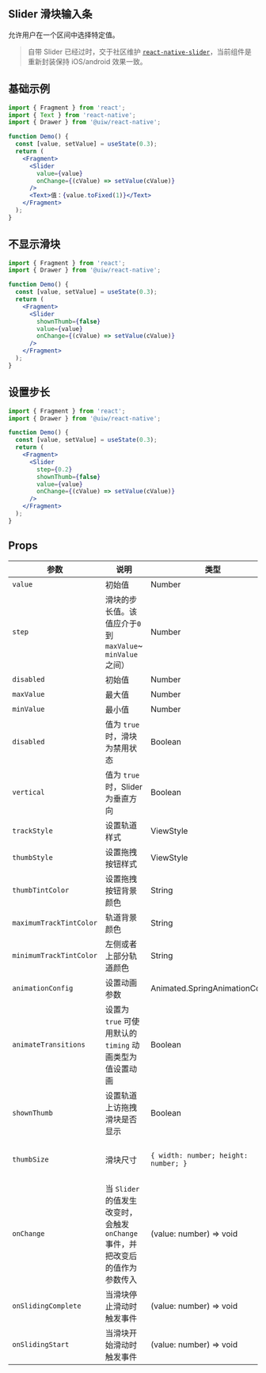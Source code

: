 Slider 滑块输入条
---

允许用户在一个区间中选择特定值。

> 自带 Slider 已经过时，交于社区维护 [`react-native-slider`](https://github.com/react-native-community/react-native-slider)，当前组件是重新封装保持 iOS/android 效果一致。
<!--rehype:style=border-left: 8px solid #ffe564;background-color: #ffe56440;padding: 12px 16px;-->

## 基础示例

```jsx
import { Fragment } from 'react';
import { Text } from 'react-native';
import { Drawer } from '@uiw/react-native';

function Demo() {
  const [value, setValue] = useState(0.3);
  return (
    <Fragment>
      <Slider
        value={value}
        onChange={(cValue) => setValue(cValue)}
      />
      <Text>值：{value.toFixed(1)}</Text>
    </Fragment>
  );
}
```

## 不显示滑块

```jsx
import { Fragment } from 'react';
import { Drawer } from '@uiw/react-native';

function Demo() {
  const [value, setValue] = useState(0.3);
  return (
    <Fragment>
      <Slider
        shownThumb={false}
        value={value}
        onChange={(cValue) => setValue(cValue)}
      />
    </Fragment>
  );
}
```

## 设置步长

```jsx
import { Fragment } from 'react';
import { Drawer } from '@uiw/react-native';

function Demo() {
  const [value, setValue] = useState(0.3);
  return (
    <Fragment>
      <Slider
        step={0.2}
        shownThumb={false}
        value={value}
        onChange={(cValue) => setValue(cValue)}
      />
    </Fragment>
  );
}
```

## Props

| 参数 | 说明 | 类型 | 默认值 |
|------|------|-----|------|
| `value` | 初始值 | Number | - |
| `step` | 滑块的步长值。该值应介于`0`到 `maxValue`~ `minValue`之间） | Number | - |
| `disabled` | 初始值 | Number | - |
| `maxValue` | 最大值 | Number | `1` |
| `minValue` | 最小值 | Number | `0` |
| `disabled` | 值为 `true` 时，滑块为禁用状态 | Boolean | - |
| `vertical` | 值为 `true` 时，Slider 为垂直方向 | Boolean | - |
| `trackStyle` | 设置轨道样式 | ViewStyle | - |
| `thumbStyle` | 设置拖拽按钮样式 | ViewStyle | - |
| `thumbTintColor` | 设置拖拽按钮背景颜色 | String | - |
| `maximumTrackTintColor` | 轨道背景颜色 | String | - |
| `minimumTrackTintColor` | 左侧或者上部分轨道颜色 | String | - |
| `animationConfig` | 设置动画参数 | Animated.SpringAnimationConfig | - |
| `animateTransitions` | 设置为 `true` 可使用默认的 `timing` 动画类型为值设置动画 | Boolean | - |
| `shownThumb` | 设置轨道上访拖拽滑块是否显示| Boolean | - |
| `thumbSize` | 滑块尺寸 | `{ width: number; height: number; }` | `{ width: 20, height: 20 }` |
| `onChange` | 当 `Slider` 的值发生改变时，会触发 `onChange` 事件，并把改变后的值作为参数传入 | (value: number) => void | - |
| `onSlidingComplete` | 当滑块停止滑动时触发事件 | (value: number) => void | - |
| `onSlidingStart` | 当滑块开始滑动时触发事件 | (value: number) => void | - |
